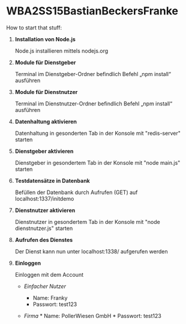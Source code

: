 # WBA2SS15BastianBeckersFranke

How to start that stuff:

  1. **Installation von Node.js**

     Node.js installieren mittels nodejs.org
     
  2. **Module für Dienstgeber**
    
     Terminal im Dienstgeber-Ordner befindlich Befehl „npm install“ ausführen
  3. **Module für Dienstnutzer**
     
     Terminal im Dienstnutzer-Ordner befindlich Befehl „npm install“ ausführen
  4. **Datenhaltung aktivieren**

     Datenhaltung in gesonderten Tab in der Konsole mit "redis-server" starten			
  5. **Dienstgeber aktivieren**
     
     Dienstgeber in gesondertem Tab in der Konsole mit "node main.js" starten		 
  6. **Testdatensätze in Datenbank**
     
     Befüllen der Datenbank durch Aufrufen (GET) auf localhost:1337/initdemo		
  7. **Dienstnutzer aktivieren**
     
     Dienstnutzer in gesondertem Tab in der Konsole mit "node dienstnutzer.js" starten		 
  8. **Aufrufen des Dienstes**
 
     Der Dienst kann nun unter localhost:1338/ aufgerufen werden
  9. **Einloggen**
  
     Einloggen mit dem Account
      * _Einfacher Nutzer_
        * Name: Franky			
        * Passwort: test123	

      * _Firma_
	* Name: PollerWiesen GmbH
	* Passwort: test123 
